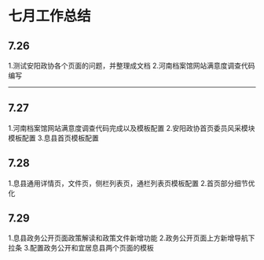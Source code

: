 # 七月工作总结
## 7.26
1.测试安阳政协各个页面的问题，并整理成文档
2.河南档案馆网站满意度调查代码编写

----------------------------------------------------------------

## 7.27
1.河南档案馆网站满意度调查代码完成以及模板配置
2.安阳政协首页委员风采模块模板配置
3.息县首页模板配置

## 7.28
1.息县通用详情页，文件页，侧栏列表页，通栏列表页模板配置
2.首页部分细节优化

## 7.29
1.息县政务公开页面政策解读和政策文件新增功能
2.政务公开页面上方新增导航下拉条
3.配置政务公开和宜居息县两个页面的模板


